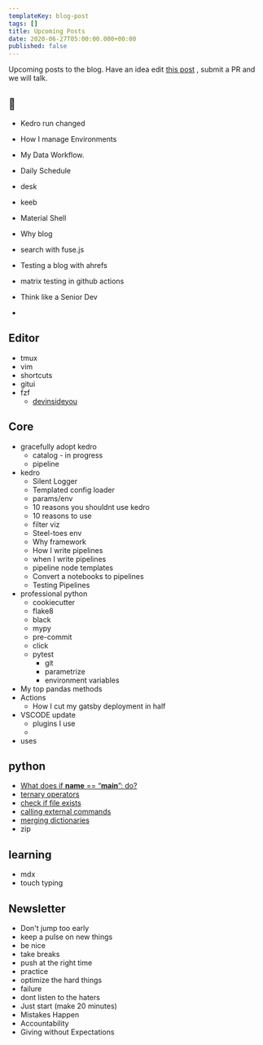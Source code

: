 ```yaml
---
templateKey: blog-post
tags: []
title: Upcoming Posts
date: 2020-06-27T05:00:00.000+00:00
published: false
---
```


Upcoming posts to the blog. Have an idea edit
[this post](https://github.com/WaylonWalker/waylonwalker.com/edit/main/pages/notes/upcoming-posts.md)
, submit a PR and we will talk.

## 🧠

- Kedro run changed
- How I manage Environments
- My Data Workflow.
- Daily Schedule
- desk
- keeb
- Material Shell
- Why blog
- search with fuse.js
- Testing a blog with ahrefs
- matrix testing in github actions

- Think like a Senior Dev
-

## Editor

- tmux
- vim
- shortcuts
- gitui
- fzf
  - [devinsideyou](https://www.youtube.com/watch?v=tB-AgxzBmH8)

## Core

- gracefully adopt kedro
  - catalog - in progress
  - pipeline
- kedro
  - Silent Logger
  - Templated config loader
  - params/env
  - 10 reasons you shouldnt use kedro
  - 10 reasons to use
  - filter viz
  - Steel-toes env
  - Why framework
  - How I write pipelines
  - when I write pipelines
  - pipeline node templates
  - Convert a notebooks to pipelines
  - Testing Pipelines
- professional python
  - cookiecutter
  - flake8
  - black
  - mypy
  - pre-commit
  - click
  - pytest
    - git
    - parametrize
    - environment variables
- My top pandas methods
- Actions
  - How I cut my gatsby deployment in half
- VSCODE update
  - plugins I use
  -
- uses

## python

- [What does if **name** == “**main**”: do?](https://stackoverflow.com/questions/419163/what-does-if-name-main-do)
- [ternary operators](https://stackoverflow.com/questions/394809/does-python-have-a-ternary-conditional-operator)
- [check if file exists](https://stackoverflow.com/questions/82831/how-do-i-check-whether-a-file-exists-without-exceptions)
- [calling external commands](https://stackoverflow.com/questions/89228/calling-an-external-command-from-python)
- [merging dictionaries](https://stackoverflow.com/questions/38987/how-do-i-merge-two-dictionaries-in-a-single-expression-taking-union-of-dictiona)
- zip

## learning

- mdx
- touch typing

## Newsletter

- Don't jump too early
- keep a pulse on new things
- be nice
- take breaks
- push at the right time
- practice
- optimize the hard things
- failure
- dont listen to the haters
- Just start (make 20 minutes)
- Mistakes Happen
- Accountability
- Giving without Expectations
